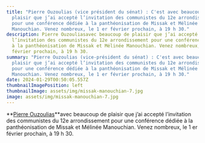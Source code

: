 ```yaml
---
title: "Pierre Ouzoulias (vice président du sénat) : C'est avec beaucoup de
  plaisir que j’ai accepté l’invitation des communistes du 12e arrondissement
  pour une conférence dédiée à la panthéonisation de Missak et Mélinée
  Manouchian. Venez nombreux, le 1 er février prochain, à 19 h 30."
description: Pierre Ouzouliasavec beaucoup de plaisir que j’ai accepté
  l’invitation des communistes du 12e arrondissement pour une conférence dédiée
  à la panthéonisation de Missak et Mélinée Manouchian. Venez nombreux, le 1 er
  février prochain, à 19 h 30.
summary: "Pierre Ouzoulias (vice-président du sénat) : C'est avec beaucoup de
  plaisir que j’ai accepté l’invitation des communistes du 12e arrondissement
  pour une conférence dédiée à la panthéonisation de Missak et Mélinée
  Manouchian. Venez nombreux, le 1 er février prochain, à 19 h 30."
date: 2024-01-29T00:50:05.557Z
thumbnailImagePosition: left
thumbnailImage: assets/img/missak-manouchian-7.jpg
image: assets/img/missak-manouchian-7.jpg
---
```

**[Pierre Ouzoulias](https://twitter.com/OuzouliasP)**avec beaucoup de plaisir que j’ai accepté l’invitation des communistes du 12e arrondissement pour une conférence dédiée à la panthéonisation de Missak et Mélinée Manouchian. Venez nombreux, le 1 er février prochain, à 19 h 30.